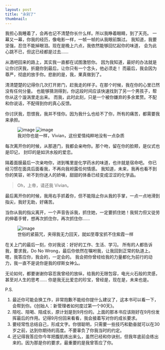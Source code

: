 ```yaml
---
layout: post
title: "永别了"
thumbnail: 
---
```


我担心我睡着了，会再也记不清楚你长什么样。所以我睁着眼睛，到了天亮。
一幕又一幕，你我的经历，像电影一样，一帧一帧的从我眼前飘过。
我知道，我要坚强，忍住不能掉眼泪。现在是晚上六点，我依然能够回忆起你的味道，
会为此心跳不已，但这已经都是过去……

从酒吧回来的路上，其实我一直都在试图激怒你。
因为我知道，最好的办法就是让你讨厌我，折磨你到最后，让你只有一个念头，他必须走！
而最后，我会因为尊严，彻底的放手你。悲剧的是，我，果真做到了。

清清楚楚的记得你几次打开房门，赶我走的样子。在那个时候，我在你的心里已然没有任何分量。
也能够猜测得到，你这段时间应该快速找到了另一个男孩子，帮你从这个漩涡里走出来。
而我，此时此刻，只是一个被你嫌弃的多余累赘。不配和你说话，不配得到你的真心反馈。

你讨厌我，怨恨我，我并不怪你。因为我什么也给不了你，所有的痛苦，都需要我来承担。

<figure>
	<img src="{{ site.baseurl }}/upload/sanqi1.jpeg" alt="image">
	<img src="{{ site.baseurl }}/upload/sanqi2.jpeg" alt="image">
	<figcaption>
		我对你也是一样，Vivian，这份爱情纯粹地没有一点杂质
	</figcaption>
</figure>

每次离开你的时候，从那道门，我都会亲吻你。那个吻，留在你的脸颊，是仪式也是印记，
封印的是如洪水般的爱恋。

隔着面膜最后一次亲吻你，进到嘴里是化学药水的味道，也许就是宿命吧。
你已经习惯在面具后面看我，不再向我袒露任何情感。
我知道，未来，我再也看不到你的笑容，听不到你迷人的娇嗔，甜甜的体香已经变成涩涩的化学品。

> Oh，上帝，请还我 Vivian。

最后离开你的时候，我用右手抓着你，但不能阻止你从我的手掌，一点一点地滑到指尖，我好无助，好痛苦。

当你从我的指尖离开，一个声音告诉我，抓住她，一定要抓住她！我努力但又徒劳的伸着手臂，想再次抓住你，再次抓住你……

<figure>
	<img src="{{ site.baseurl }}/upload/zixia.jpeg" alt="image">
	<figcaption>
		世俗的紧箍咒，夹得我无力回天，就如至尊宝抓不住紫霞一样
	</figcaption>
</figure>


在关上门的最后一刻，你对我说：好好的工作、生活、学习。
所有的人都告诉我，要求我，Do No Wrong，最后你依然在嘱咐我，让我回到正常的轨道上。
嗯，我答应你，我会的，一定会的。
我会把你曾经给我的力量都化为前行的动力，我一直不是说你是我的缪斯女神么。

无论如何，都要谢谢你容忍我曾经的放纵，给我的无限包容，电光火石般的灵感，甚至对人生的思考……
你是我无比爱恋的珍宝，曾经是，现在是，未来也是。

P.S.

1. 最近你可能会换工作，非常抱歉不能给你提什么建议了，这本书可以看一下，会帮到你。《创始人：新管理者如何度过第一个90天》。
2. 陪吃、陪喝、陪成长，原计划是到9月份的。上面的那本书应该刚好在9月份发挥最后的作用。记得9月份回来看看，我会接着写对你的成长要求。
2. 要经常性总结自己，形成文字。你很聪明，只需要一些技巧和勤奋就可以在30岁之前，达到你期待的高度。不要辜负了你我当时的约定。
2. 还记得我答应你今年把腹肌练出来么，虽然已经和你诀别，但我年底前会练出来的。因为那是你的要求，最重要的是我曾答应了你。







